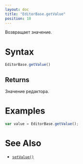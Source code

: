 ```yaml
---
layout: doc
title: "EditorBase.getValue"
position: 10
---
```


Возвращает значение.

# Syntax

```js
EditorBase.getValue()
```

## Returns

Значение редактора.

# Examples

```js
var value = EditorBase.getValue();
```

# See Also

* [`setValue()`](../EditorBase.setValue/)
